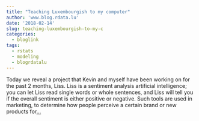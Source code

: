 ```yaml
---
title: "Teaching Luxembourgish to my computer"
author: 'www.blog.rdata.lu'
date: '2018-02-14'
slug: teaching-luxembourgish-to-my-c
categories:
  - bloglink
tags:
  - rstats
  - modeling
  - blogrdatalu
---
```


Today we reveal a project that Kevin and myself have been working on for the past 2 months, Liss. Liss is a sentiment analysis artificial intelligence; you can let Liss read single words or whole sentences, and Liss will tell you if the overall sentiment is either positive or negative. Such tools are used in marketing, to determine how people perceive a certain brand or new products for[... <i class="fas fa-external-link-alt"></i>](http://www.blog.rdata.lu/post/2018-02-14-teaching-luxembourgish-to-my-computer/)

